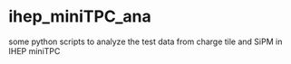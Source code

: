 # ihep_miniTPC_ana
some python scripts to analyze the test data from charge tile and SiPM in IHEP miniTPC 
